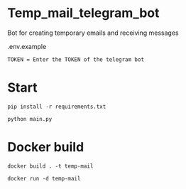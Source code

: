 # Temp_mail_telegram_bot
Bot for creating temporary emails and receiving messages

.env.example
```
TOKEN = Enter the TOKEN of the telegram bot
```

# Start

```
pip install -r requirements.txt
```
```
python main.py
```

# Docker build

```
docker build . -t temp-mail
```

```
docker run -d temp-mail
```
